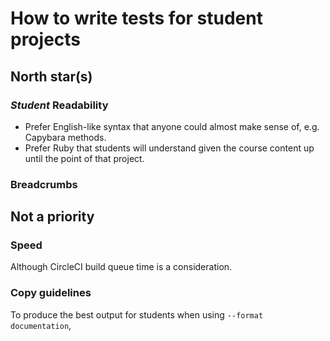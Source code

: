 # How to write tests for student projects

## North star(s)

### *Student* Readability

 - Prefer English-like syntax that anyone could almost make sense of, e.g. Capybara methods.
 - Prefer Ruby that students will understand given the course content up until the point of that project.

### Breadcrumbs
 
## Not a priority

### Speed

Although CircleCI build queue time is a consideration.

### Copy guidelines

To produce the best output for students when using `--format documentation`, 
